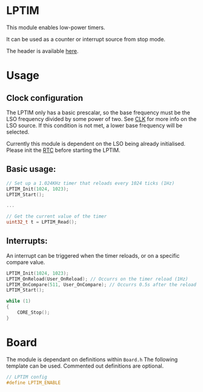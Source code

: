 # LPTIM
This module enables low-power timers.

It can be used as a counter or interrupt source from stop mode.

The header is available [here](../Lib/LPTIM.h).

# Usage

## Clock configuration

The LPTIM only has a basic prescalar, so the base frequency must be the LSO frequency divided by some power of two.
See [CLK](./CLK.md#low-speed-oscillators) for more info on the LSO source. If this condition is not met, a lower base frequency will be selected.

Currently this module is dependent on the LSO being already initialised. Please init the [RTC](./RTC.md) before starting the LPTIM.

## Basic usage:
```c
// Set up a 1.024KHz timer that reloads every 1024 ticks (1Hz)
LPTIM_Init(1024, 1023);
LPTIM_Start();

...

// Get the current value of the timer
uint32_t t = LPTIM_Read();
```

## Interrupts:
An interrupt can be triggered when the timer reloads, or on a specific compare value.

```c
LPTIM_Init(1024, 1023);
LPTIM_OnReload(User_OnReload); // Occurrs on the timer reload (1Hz)
LPTIM_OnCompare(511, User_OnCompare); // Occurrs 0.5s after the reload event.
LPTIM_Start();

while (1)
{
    CORE_Stop();
}
```

# Board
The module is dependant on definitions within `Board.h`
The following template can be used. Commented out definitions are optional.

```c
// LPTIM config
#define LPTIM_ENABLE
```
